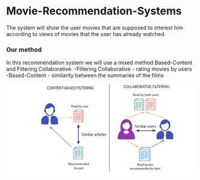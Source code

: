 # Movie-Recommendation-Systems

The system will show the user movies that are supposed to interest him according to views of movies that the user has already watched.

### Our method

In this recommendation system we will use a mixed method Based-Content and Filtering Collaborative.
-Filtering Collaborative - rating movies by users
-Based-Content - similarity between the summaries of the films

<p style="display: flex;">
    <img src="https://github.com/mor0981/Movie-Recommendation-Systems/blob/master/image.png" >
</p>
